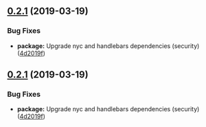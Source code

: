 ## [0.2.1](https://github.com/adobe/helix-testutils/compare/v0.2.0...v0.2.1) (2019-03-19)


### Bug Fixes

* **package:** Upgrade nyc and handlebars dependencies (security) ([4d2019f](https://github.com/adobe/helix-testutils/commit/4d2019f))

## [0.2.1](https://github.com/adobe/helix-testutils/compare/v0.2.0...v0.2.1) (2019-03-19)


### Bug Fixes

* **package:** Upgrade nyc and handlebars dependencies (security) ([4d2019f](https://github.com/adobe/helix-testutils/commit/4d2019f))
